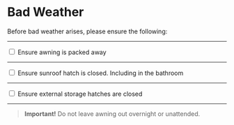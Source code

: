 <link href="../styles/custom.css" rel="stylesheet" />

# Bad Weather
Before bad weather arises, please ensure the following:

<hr />
<input type="checkbox" id="awning" /><label for="awning"> Ensure awning is packed away</label>
<hr />
<input type="checkbox" id="sunroof" /><label for="sunroof"> Ensure sunroof hatch is closed. Including in the bathroom</label>
<hr />
<input type="checkbox" id="storage" /><label for="storage"> Ensure external storage hatches are closed</label>
<hr />

> **Important!** Do not leave awning out overnight or unattended.
